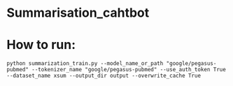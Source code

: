 # Summarisation_cahtbot

# How to run:

`python summarization_train.py --model_name_or_path "google/pegasus-pubmed" --tokenizer_name "google/pegasus-pubmed" --use_auth_token True --dataset_name xsum --output_dir output --overwrite_cache True`


